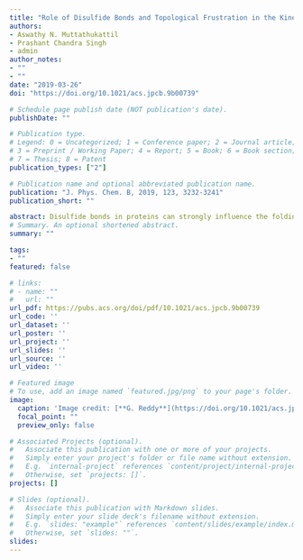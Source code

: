 ```yaml
---
title: "Role of Disulfide Bonds and Topological Frustration in the Kinetic Partitioning of Lysozyme Folding Pathways"
authors: 
- Aswathy N. Muttathukattil
- Prashant Chandra Singh
- admin
author_notes:
- ""
- ""
date: "2019-03-26"
doi: "https://doi.org/10.1021/acs.jpcb.9b00739"

# Schedule page publish date (NOT publication's date).
publishDate: ""

# Publication type.
# Legend: 0 = Uncategorized; 1 = Conference paper; 2 = Journal article;
# 3 = Preprint / Working Paper; 4 = Report; 5 = Book; 6 = Book section;
# 7 = Thesis; 8 = Patent
publication_types: ["2"]

# Publication name and optional abbreviated publication name.
publication: "J. Phys. Chem. B, 2019, 123, 3232-3241"
publication_short: ""

abstract: Disulfide bonds in proteins can strongly influence the folding pathways by constraining the conformational space. Lysozyme has four disulfide bonds and is widely studied for its antibacterial properties. Experiments on lysozyme infer that the protein folds through a fast and a slow pathway. However, the reasons for the kinetic partitioning in the folding pathways are not completely clear. Using a coarse-grained protein model and simulations, we show that two out of the four disulfide bonds, which are present in the α-domain of lysozyme, are responsible for the slow folding pathway. In this pathway, a kinetically trapped intermediate state, which is close to the native state, is populated. In this state, the orientations of α-helices present in the α-domain are misaligned relative to each other. The protein in this state has to partially unfold by breaking down the interhelical contacts between the misaligned helices to fold to the native state. However, the topological constraints due to the two disulfide bonds present in the α-domain make the protein less flexible, and it is trapped in this conformation for hundreds of milliseconds. On disabling these disulfide bonds, we find that the kinetically trapped intermediate state and the slow folding pathway disappear. Simulations mimicking the folding of protein without disulfide bonds under oxidative conditions show that the native disulfide bonds are formed as the protein folds, indicating that folding guides the formation of disulfide bonds. The sequence of formation of the disulfide bonds is Cys64–Cys80 → Cys76–Cys94 → Cys30–Cys115 → Cys6–Cys127. Any disulfide bond that forms before its precursor in the sequence has to break and follow the sequence for the protein to fold. These results show that lysozyme also serves as a very good model system to probe the role of disulfide bonds and topological frustration in protein folding. The predictions from the simulations can be verified by single-molecule fluorescence resonance energy transfer or single-molecule pulling experiments, which can probe heterogeneity in the folding pathways.
# Summary. An optional shortened abstract.
summary: ""

tags:
- ""
featured: false

# links:
# - name: ""
#   url: ""
url_pdf: https://pubs.acs.org/doi/pdf/10.1021/acs.jpcb.9b00739
url_code: ''
url_dataset: ''
url_poster: ''
url_project: ''
url_slides: ''
url_source: ''
url_video: ''

# Featured image
# To use, add an image named `featured.jpg/png` to your page's folder. 
image:
  caption: 'Image credit: [**G. Reddy**](https://doi.org/10.1021/acs.jpcb.9b00739)'
  focal_point: ""
  preview_only: false

# Associated Projects (optional).
#   Associate this publication with one or more of your projects.
#   Simply enter your project's folder or file name without extension.
#   E.g. `internal-project` references `content/project/internal-project/index.md`.
#   Otherwise, set `projects: []`.
projects: []

# Slides (optional).
#   Associate this publication with Markdown slides.
#   Simply enter your slide deck's filename without extension.
#   E.g. `slides: "example"` references `content/slides/example/index.md`.
#   Otherwise, set `slides: ""`.
slides:
---
```

